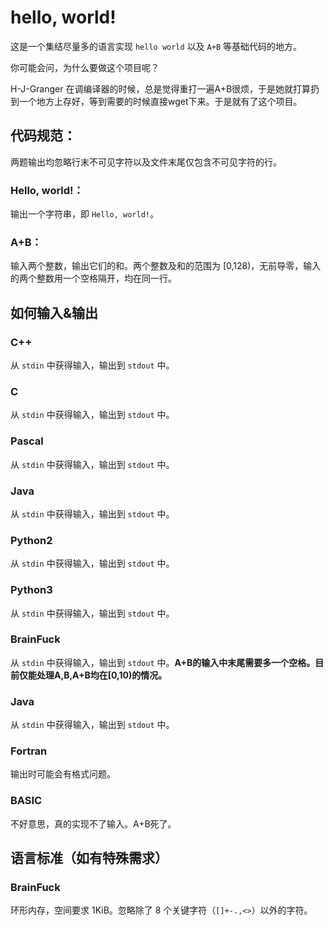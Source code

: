 # hello, world!
这是一个集结尽量多的语言实现 `hello world` 以及 `A+B` 等基础代码的地方。

你可能会问，为什么要做这个项目呢？

H-J-Granger 在调编译器的时候，总是觉得重打一遍A+B很烦，于是她就打算扔到一个地方上存好，等到需要的时候直接wget下来。于是就有了这个项目。

## 代码规范：
两题输出均忽略行末不可见字符以及文件末尾仅包含不可见字符的行。
### Hello, world!：
输出一个字符串，即 `Hello, world!`。
### A+B：
输入两个整数，输出它们的和。两个整数及和的范围为 [0,128)，无前导零，输入的两个整数用一个空格隔开，均在同一行。

## 如何输入&输出
### C++
从 `stdin` 中获得输入，输出到 `stdout` 中。
### C
从 `stdin` 中获得输入，输出到 `stdout` 中。
### Pascal
从 `stdin` 中获得输入，输出到 `stdout` 中。
### Java
从 `stdin` 中获得输入，输出到 `stdout` 中。
### Python2
从 `stdin` 中获得输入，输出到 `stdout` 中。
### Python3
从 `stdin` 中获得输入，输出到 `stdout` 中。
### BrainFuck
从 `stdin` 中获得输入，输出到 `stdout` 中。**A+B的输入中末尾需要多一个空格。目前仅能处理A,B,A+B均在[0,10)的情况。**
### Java
从 `stdin` 中获得输入，输出到 `stdout` 中。
### Fortran
输出时可能会有格式问题。
### BASIC
不好意思，真的实现不了输入。A+B死了。

## 语言标准（如有特殊需求）
### BrainFuck
环形内存，空间要求 1KiB。忽略除了 8 个关键字符（`[]+-.,<>`）以外的字符。
